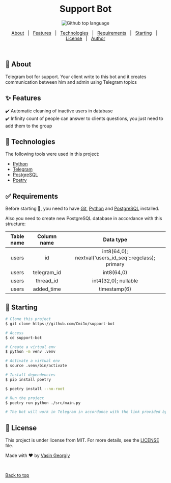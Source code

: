 <div id="top"</div>

<h1 align="center">Support Bot</h1>

<p align="center">
  <img alt="Github top language" src="https://img.shields.io/github/languages/top/Cmi1o/support-bot?color=56BEB8">
</p>


<p align="center">
  <a href="#dart-about">About</a> &#xa0; | &#xa0; 
  <a href="#sparkles-features">Features</a> &#xa0; | &#xa0;
  <a href="#rocket-technologies">Technologies</a> &#xa0; | &#xa0;
  <a href="#white_check_mark-requirements">Requirements</a> &#xa0; | &#xa0;
  <a href="#checkered_flag-starting">Starting</a> &#xa0; | &#xa0;
  <a href="#memo-license">License</a> &#xa0; | &#xa0;
  <a href="https://github.com/Cmi1o" target="_blank">Author</a>
</p>

<br>

## :dart: About ##

Telegram bot for support. Your client write to this bot and it creates communication between him and admin using Telegram topics

## :sparkles: Features ##

:heavy_check_mark: Automatic cleaning of inactive users in database\
:heavy_check_mark: Infinity count of people can answer to clients questions, you just need to add them to the group

## :rocket: Technologies ##

The following tools were used in this project:

- [Python](https://www.python.org/)
- [Telegram](https://telegram.org/)
- [PostgreSQL](https://www.postgresql.org/)
- [Poetry](https://python-poetry.org/)

## :white_check_mark: Requirements ##

Before starting :checkered_flag:, you need to have [Git](https://git-scm.com), [Python](https://www.python.org/downloads/release/python-3115/) and [PostgreSQL](https://www.postgresql.org/) installed. 

Also you need to create new PostgreSQL database in accordance with this structure:

|Table name    | Column name  | Data type                                              |
| :----------: | :----------: | :----------------------------------------------------: |
|users         | id           | int8(64,0); nextval('users_id_seq'::regclass); primary |
|users         | telegram_id  | int8(64,0)                                             |
|users         | thread_id    | int4(32,0); nullable                                   |
|users         | added_time   | timestamp(6)                                           |

## :checkered_flag: Starting ##

```bash
# Clone this project
$ git clone https://github.com/Cmi1o/support-bot

# Access
$ cd support-bot

# Create a virtual env
$ python -m venv .venv

# Activate a virtual env
$ source .venv/bin/activate

# Install dependencies
$ pip install poetry

$ poetry install --no-root

# Run the project
$ poetry run python ./src/main.py

# The bot will work in Telegram in accordance with the link provided by @BotFather
```

## :memo: License ##

This project is under license from MIT. For more details, see the [LICENSE](LICENSE.md) file.


Made with :heart: by <a href="https://github.com/Cmi1o" target="_blank">Vasin Georgiy</a>

&#xa0;

<a href="#top">Back to top</a>
